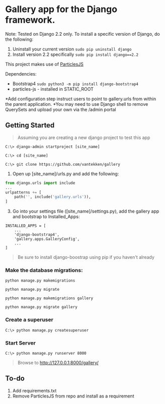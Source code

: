 # Gallery app for the Django framework.

Note: Tested on Django 2.2 only. To install a specific version of Django, do the following:
1. Uninstall your current version `sudo pip uninstall django`
2. Install version 2.2 specifically `sudo pip install django==2.2`

This project makes use of [ParticlesJS](https://github.com/VincentGarreau/particles.js/)

Dependencies:
+ Bootstrap4 `sudo python3 -m pip install django-bootstrap4`
+ particles-js - installed in STATIC_ROOT

*Add configuration step instruct users to point to gallery.urls from within the parent application.
*You may need to use Django shell to remove QuerySets and upload your own via the /admin portal

## Getting Started

>Assuming you are creating a new django project to test this app
```
C:\> django-admin startproject [site_name]
```
```
C:\> cd [site_name]
```
```
C:\> git clone https://github.com/vantekken/gallery
```

1. Open up [site_name]/urls.py and add the following:
```python
from django.urls import include
...
urlpatterns += [
    path('', include('gallery.urls')),
]
```
3. Go into your settings file ([site_name]/settings.py), add the gallery app and bootstrap to Installed_Apps:
```
INSTALLED_APPS = [
    ...
    'django-bootstrap4',
    'gallery.apps.GalleryConfig',
    ...
]
```
> Be sure to install django-boostrap using pip if you haven't already
### Make the database migrations:
```
python manage.py makemigrations
```
```
python manage.py migrate
```
```
python manage.py makemigrations gallery
```
```
python manage.py migrate gallery
```
### Create a superuser
```
C:\> python manage.py createsuperuser
```
### Start Server
```
C:\> python manage.py runserver 8000
```
> Browse to http://127.0.0.1:8000/gallery/

## To-do
1. Add requirements.txt
2. Remove ParticlesJS from repo and install as a requirement

